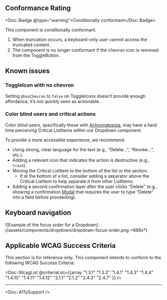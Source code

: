 ## Conformance Rating

<Doc::Badge @type="warning">Conditionally conformant</Doc::Badge>

This component is conditionally conformant.

1. When truncation occurs, a keyboard-only user cannot access the truncated content.
2. The component is no longer conformant if the chevron icon is removed from the ToggleButton.

## Known issues

### ToggleIcon with no chevron

Setting `@hasChevron` to `false` on ToggleIcons doesn’t provide enough affordance; it’s not quickly seen as actionable.

### Color blind users and critical actions

Color blind users, specifically those with [Achromatopsia](https://en.wikipedia.org/wiki/Achromatopsia), may have a hard time perceiving Critical ListItems within our Dropdown component. 

To provide a more accessible experience, we recommend:

- Using strong, clear language for the text (e.g., “Delete...”, “Revoke...”, etc.).
- Adding a relevant icon that indicates the action is destructive (e.g., `trash`).
- Moving the Critical ListItem to the bottom of the list or the section.
    - If at the bottom of a list, consider adding a separator above the Critical ListItem to help separate it from other ListItems.
- Adding a second confirmation layer after the user clicks “Delete” (e.g., showing a confirmation [Modal](/components/modal) that requires the user to type “Delete” into a field before proceeding).

## Keyboard navigation

![Example of the focus order for a Dropdown](/assets/components/dropdown/dropdown-focus-order.png =668x*)

## Applicable WCAG Success Criteria

This section is for reference only. This component intends to conform to the following WCAG Success Criteria:

<Doc::WcagList @criteriaList={{array "1.3.1" "1.3.2" "1.4.1" "1.4.3" "1.4.4" "1.4.10" "1.4.11" "1.4.12" "2.1.1" "2.1.2" "2.4.3" "2.4.7" }} />

---

<Doc::A11ySupport />
